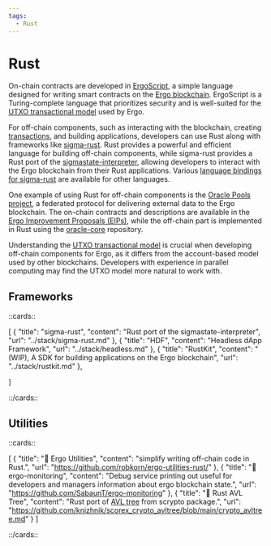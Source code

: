 ```yaml
---
tags:
  - Rust
---
```

# Rust

On-chain contracts are developed in [ErgoScript](ergoscript.md), a simple language designed for writing smart contracts on the [Ergo blockchain](why.md). ErgoScript is a Turing-complete language that prioritizes security and is well-suited for the [UTXO transactional model](eutxo.md) used by Ergo.

For off-chain components, such as interacting with the blockchain, creating [transactions](transactions.md), and building applications, developers can use Rust along with frameworks like [sigma-rust](sigma-rust.md). Rust provides a powerful and efficient language for building off-chain components, while sigma-rust provides a Rust port of the [sigmastate-interpreter](sigmastate-interpreter.md), allowing developers to interact with the Ergo blockchain from their Rust applications. Various [language bindings for sigma-rust](sigma-rust.md#bindings) are available for other languages.

One example of using Rust for off-chain components is the [Oracle Pools project](oracles.md), a federated protocol for delivering external data to the Ergo blockchain. The on-chain contracts and descriptions are available in the [Ergo Improvement Proposals (EIPs)](eip.md), while the off-chain part is implemented in Rust using the [oracle-core](https://github.com/ergoplatform/oracle-core) repository.

Understanding the [UTXO transactional model](eutxo.md) is crucial when developing off-chain components for Ergo, as it differs from the account-based model used by other blockchains. Developers with experience in parallel computing may find the UTXO model more natural to work with.

## Frameworks

::cards::

[
  {
    "title": "sigma-rust",
    "content": "Rust port of the sigmastate-interpreter",
    "url": "../stack/sigma-rust.md"
  },
  {
    "title": "HDF",
    "content": "Headless dApp Framework",
    "url": "../stack/headless.md"
  },
  {
    "title": "RustKit",
    "content": "(WIP), A SDK for building applications on the Ergo blockchain",
    "url": "../stack/rustkit.md"
  },

]

::/cards::

## Utilities


::cards::

[
  {
    "title": "🔗 Ergo Utilities",
    "content": "simplify writing off-chain code in Rust.",
    "url": "https://github.com/robkorn/ergo-utilities-rust/"
  },
  {
    "title": "🔗 ergo-monitoring",
    "content": "Debug service printing out useful for developers and managers information about ergo blockchain state.",
    "url": "https://github.com/SabaunT/ergo-monitoring"
  },
  {
    "title": "🔗 Rust AVL Tree",
    "content": "Rust port of [AVL tree](avl.md) from scrypto package.",
    "url": "https://github.com/knizhnik/scorex_crypto_avltree/blob/main/crypto_avltree.md"
  }
]

::/cards::
